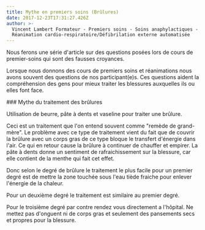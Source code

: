 ```yaml
---
title: Mythe en premiers soins (Brûlures)
date: 2017-12-23T17:31:27.426Z
author: >-
  Vincent Lambert Formateur - Premiers soins - Soins anaphylactiques -
  Réanimation cardio-respiratoire/Défibrilation externe automatisée
---
```

Nous ferons une série d'article sur des questions posées lors de cours de premier-soins qui sont des fausses croyances. 

Lorsque nous donnons des cours de premiers soins et réanimations nous avons souvent des questions de nos participant(e)s. Ces questions aident la compréhension des gens pour mieux traiter les blessures auxquelles ils ou elles font face. 

\### Mythe du traitement des brûlures

Utilisation de beurre, pâte à dents et vaseline pour traiter une brûlure.

Ceci est un traitement que l'on entend souvent comme "remède de grand-mère". Le problème avec ce type de traitement vient du fait que de couvrir la brûlure avec un corps gras de ce type bloque le transfert d'énergie dans l'air. Ce qui en retour cause la brûlure à continuer de chauffer et empirer. La pâte à dents donne un sentiment de rafraichissement sur la blessure, car elle contient de la menthe qui fait cet effet. 

Donc selon le degré de brûlure le traitement le plus facile pour un premier degré est de mettre la zone touchée sous l'eau tiède fraiche pour enlever l'énergie de la chaleur.

Pour un deuxième degré le traitement est similaire au premier degré.

Pour le troisième degré par contre rendez vous directement a l'hôpital. Ne mettez pas d'onguent ni de corps gras et seulement des pansements secs et propres pour la blessure.
